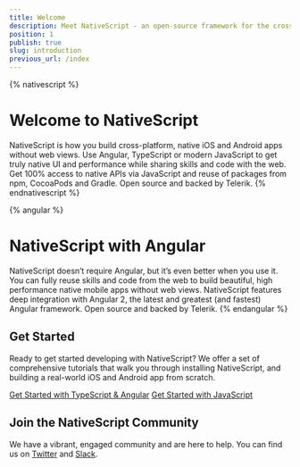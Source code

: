 ```yaml
---
title: Welcome
description: Meet NativeScript - an open-source framework for the cross-platform development of truly native apps.
position: 1
publish: true
slug: introduction
previous_url: /index
---
```


{% nativescript %}
# Welcome to NativeScript

NativeScript is how you build cross-platform, native iOS and Android apps without web views. Use Angular, TypeScript or modern JavaScript to get truly native UI and performance while sharing skills and code with the web. Get 100% access to native APIs via JavaScript and reuse of packages from npm, CocoaPods and Gradle. Open source and backed by Telerik.
{% endnativescript %}

{% angular %}
# NativeScript with Angular

NativeScript doesn’t require Angular, but it’s even better when you use it. You can fully reuse skills and code from the web to build beautiful, high performance native mobile apps without web views. NativeScript features deep integration with Angular 2, the latest and greatest (and fastest) Angular framework. Open source and backed by Telerik.
{% endangular %}

## Get Started

Ready to get started developing with NativeScript? We offer a set of comprehensive tutorials that walk you through installing NativeScript, and building a real-world iOS and Android app from scratch.

<div>
  <a href="http://docs.nativescript.org/angular/tutorial/ng-chapter-0" class="Btn">Get Started with TypeScript & Angular</a>
  <a href="http://docs.nativescript.org/tutorial/chapter-0" class="Btn" style="margin: 1em 0;">Get Started with JavaScript</a>
</div>

## Join the NativeScript Community

We have a vibrant, engaged community and are here to help. You can find us on [Twitter](https://twitter.com/nativescript) and [Slack](http://developer.telerik.com/wp-login.php?action=slack-invitation).

